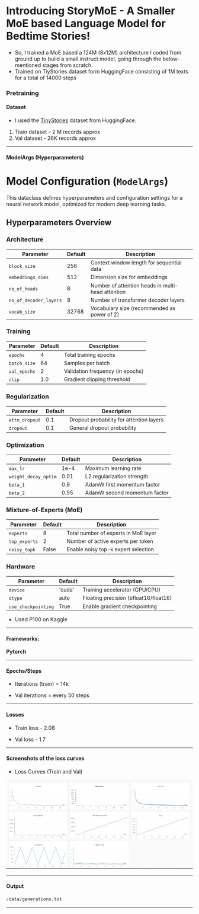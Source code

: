 
# Introducing StoryMoE - A Smaller MoE based Language Model for Bedtime Stories! 

- So, I trained a MoE based a 124M (8x12M) architecture I coded from ground up to build a small instruct model, going through the below-mentioned stages from scratch.
- Trained on TiyStories dataset form HuggingFace consisting of 1M texts for a total of 14000 steps



 ###  Pretraining

#### Dataset

 - I used the [TinyStories](https://huggingface.co/datasets/roneneldan/TinyStories) dataset from HuggingFace.

  1) Train dataset - 2 M records approx
  2) Val dataset - 26K records approx



---

####  ModelArgs (Hyperparameters)
# Model Configuration (`ModelArgs`)

This dataclass defines hyperparameters and configuration settings for a neural network model, optimized for modern deep learning tasks.

## Hyperparameters Overview

### Architecture
| Parameter | Default | Description |
|-----------|---------|-------------|
| `block_size` | 256 | Context window length for sequential data |
| `embeddings_dims` | 512 | Dimension size for embeddings |
| `no_of_heads` | 8 | Number of attention heads in multi-head attention |
| `no_of_decoder_layers` | 8 | Number of transformer decoder layers |
| `vocab_size` | 32768 | Vocabulary size (recommended as power of 2) |

### Training
| Parameter | Default | Description |
|-----------|---------|-------------|
| `epochs` | 4 | Total training epochs |
| `batch_size` | 64 | Samples per batch |
| `val_epochs` | 2 | Validation frequency (in epochs) |
| `clip` | 1.0 | Gradient clipping threshold |

### Regularization
| Parameter | Default | Description |
|-----------|---------|-------------|
| `attn_dropout` | 0.1 | Dropout probability for attention layers |
| `dropout` | 0.1 | General dropout probability |

### Optimization
| Parameter | Default | Description |
|-----------|---------|-------------|
| `max_lr` | 1e-4 | Maximum learning rate |
| `weight_decay_optim` | 0.01 | L2 regularization strength |
| `beta_1` | 0.9 | AdamW first momentum factor |
| `beta_2` | 0.95 | AdamW second momentum factor |

### Mixture-of-Experts (MoE)
| Parameter | Default | Description |
|-----------|---------|-------------|
| `experts` | 8 | Total number of experts in MoE layer |
| `top_experts` | 2 | Number of active experts per token |
| `noisy_topk` | False | Enable noisy top-k expert selection |

### Hardware
| Parameter | Default | Description |
|-----------|---------|-------------|
| `device` | 'cuda' | Training accelerator (GPU/CPU) |
| `dtype` | auto | Floating precision (bfloat16/float16) |
| `use_checkpointing` | True | Enable gradient checkpointing |


 - Used P100 on Kaggle
---

#### Frameworks:
**Pytorch**


--- 

#### Epochs/Steps
- Iterations (train) = 14k 

- Val iterations = every 50 steps
---

#### Losses
- Train loss - 2.08

- Val loss - 1.7

---

#### Screenshots of the loss curves

- Loss Curves (Train and Val)

![Loss Curves (Train and Val)](data/loss.jpg)

--- 
#### Output

```python
/data/generations.txt
```

---

<!-- ### Local setup


### Requirements



```python
git [clone the repo](https://github.com/YuvrajSingh-mist/StoryLlama.git)
cd StoryLlama
bash ./install.sh

```
- A wandb.ai account for plotting graphs for your loss curves

- On your terminal run
```python
wandb login
```

- Enter the api key and follow the instructions and once you are succesfully logged in follow the given steps


- Download the model

```python
cd gradio/

python app.py
```


---

### Running 


#### Training a model

- Kindly change 'device' to any of your available cuda gpus.

To run:

```python
bash ./install.sh
```

```python
torchrun --standalone --nproc_per_node=gpu trainer.py \
    --epochs 10 \
    --block_size 256 \
    --batch_size 128 \
    --embeddings_dims 768 \
    --attn_dropout 0.2 \
    --no_of_heads 12 \
    --dropout 0.2 \
    --val_epochs 3 \
    --max_lr 5e-4 \
    --no_of_decoder_layers 6 \
    --weight_decay_optim 0.01 \
    --beta_1 0.85 \
    --beta_2 0.99 \
    --clip 0.5 \
    --device "cuda" \
    --no_kv_heads 4 \
    --vocab_size 50257 \
    --eps 1e-6 \
    --dtype "float16" \
    --save_checkpoint_dir "model_checkpoints" \
    --prompt "Once upon a time" \
    --save_checkpoint_iter 100 \
    --total_iters 5000 \
    --eval_iters 200 \
    --eval_check 500 \
    --warmup_iters 1000 \
    --min_lr 1e-5 \
    --lr_decay_iters 2000 \
    --total_batch_size 262144 \
    --micro_batch_size 128 \
    --gradient_accumulation_steps 4

```
--standalone - if all the gpu are on one server
--npro_per_node - number of gpus available and use the keyword gpu to use all

#### Inference on a model

```python 
python inference.py --prompt "Once upon a time" --max_length 100 --temperature 0.8 --topk 50 
```
 -->
